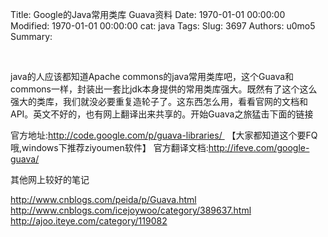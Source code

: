 Title: Google的Java常用类库 Guava资料
Date: 1970-01-01 00:00:00
Modified: 1970-01-01 00:00:00
cat: java
Tags: 
Slug: 3697
Authors: u0mo5 
Summary: 

 
 


java的人应该都知道Apache commons的java常用类库吧，这个Guava和commons一样，封装出一套比jdk本身提供的常用类库强大。既然有了这个这么强大的类库，我们就没必要重复造轮子了。这东西怎么用，看看官网的文档和API。英文不好的，也有网上翻译出来共享的。开始Guava之旅猛击下面的链接

官方地址:http://code.google.com/p/guava-libraries/  【大家都知道这个要FQ哦,windows下推荐ziyoumen软件】
官方翻译文档:http://ifeve.com/google-guava/

其他网上较好的笔记

http://www.cnblogs.com/peida/p/Guava.html
http://www.cnblogs.com/icejoywoo/category/389637.html
http://ajoo.iteye.com/category/119082





